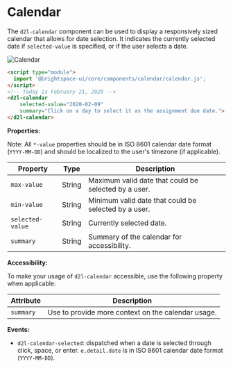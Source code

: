 # Calendar

The `d2l-calendar` component can be used to display a responsively sized calendar that allows for date selection. It indicates the currently selected date if `selected-value` is specified, or if the user selects a date.

![Calendar](./screenshots/calendar.png?raw=true)

```html
<script type="module">
  import '@brightspace-ui/core/components/calendar/calendar.js';
</script>
<!-- Today is February 21, 2020 -->
<d2l-calendar
	selected-value="2020-02-09"
	summary="Click on a day to select it as the assignment due date.">
</d2l-calendar>
```

**Properties:**

Note: All `*-value` properties should be in ISO 8601 calendar date format (`YYYY-MM-DD`) and should be localized to the user's timezone (if applicable).

| Property | Type | Description |
|--|--|--|
| `max-value` | String | Maximum valid date that could be selected by a user. |
| `min-value` | String |  Minimum valid date that could be selected by a user. |
| `selected-value` | String | Currently selected date. |
| `summary` | String | Summary of the calendar for accessibility. |

**Accessibility:**

To make your usage of `d2l-calendar` accessible, use the following property when applicable:

| Attribute | Description |
|--|--|
| `summary` | Use to provide more context on the calendar usage. |

**Events:**

* `d2l-calendar-selected`: dispatched when a date is selected through click, space, or enter. `e.detail.date` is in ISO 8601 calendar date format (`YYYY-MM-DD`).
